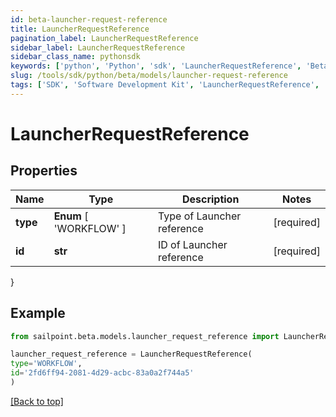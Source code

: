 ```yaml
---
id: beta-launcher-request-reference
title: LauncherRequestReference
pagination_label: LauncherRequestReference
sidebar_label: LauncherRequestReference
sidebar_class_name: pythonsdk
keywords: ['python', 'Python', 'sdk', 'LauncherRequestReference', 'BetaLauncherRequestReference'] 
slug: /tools/sdk/python/beta/models/launcher-request-reference
tags: ['SDK', 'Software Development Kit', 'LauncherRequestReference', 'BetaLauncherRequestReference']
---
```


# LauncherRequestReference


## Properties

Name | Type | Description | Notes
------------ | ------------- | ------------- | -------------
**type** |  **Enum** [  'WORKFLOW' ] | Type of Launcher reference | [required]
**id** | **str** | ID of Launcher reference | [required]
}

## Example

```python
from sailpoint.beta.models.launcher_request_reference import LauncherRequestReference

launcher_request_reference = LauncherRequestReference(
type='WORKFLOW',
id='2fd6ff94-2081-4d29-acbc-83a0a2f744a5'
)

```
[[Back to top]](#) 

